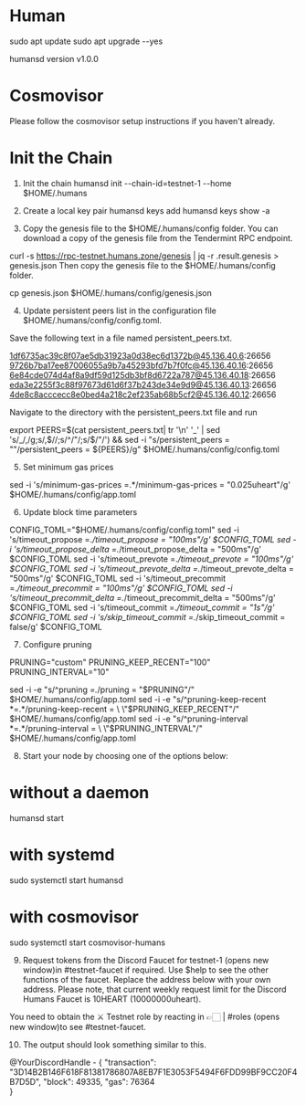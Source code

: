 # Human

sudo apt update
sudo apt upgrade --yes

humansd version
v1.0.0


# Cosmovisor

Please follow the cosmovisor setup instructions if you haven't already.

# Init the Chain

1. Init the chain
humansd init <moniker-name> --chain-id=testnet-1 --home $HOME/.humans

2. Create a local key pair
humansd keys add <key-name>
humansd keys show <key-name> -a

3. Copy the genesis file to the $HOME/.humans/config folder.
   You can download a copy of the genesis file from the Tendermint RPC endpoint.
   
 curl -s https://rpc-testnet.humans.zone/genesis | jq -r .result.genesis > genesis.json
Then copy the genesis file to the $HOME/.humans/config folder.

cp genesis.json $HOME/.humans/config/genesis.json

4. Update persistent peers list in the configuration file 
$HOME/.humans/config/config.toml.

Save the following text in a file named persistent_peers.txt.

1df6735ac39c8f07ae5db31923a0d38ec6d1372b@45.136.40.6:26656
9726b7ba17ee87006055a9b7a45293bfd7b7f0fc@45.136.40.16:26656
6e84cde074d4af8a9df59d125db3bf8d6722a787@45.136.40.18:26656
eda3e2255f3c88f97673d61d6f37b243de34e9d9@45.136.40.13:26656
4de8c8acccecc8e0bed4a218c2ef235ab68b5cf2@45.136.40.12:26656

Navigate to the directory with the persistent_peers.txt file and run

export PEERS=$(cat persistent_peers.txt| tr '\n' '_' | sed 's/_/,/g;s/,$//;s/^/"/;s/$/"/') && sed -i "s/persistent_peers = \"\"/persistent_peers = ${PEERS}/g" $HOME/.humans/config/config.toml

5. Set minimum gas prices

sed -i 's/minimum-gas-prices =.*/minimum-gas-prices = "0.025uheart"/g' $HOME/.humans/config/app.toml

6. Update block time parameters

CONFIG_TOML="$HOME/.humans/config/config.toml"
 sed -i 's/timeout_propose =.*/timeout_propose = "100ms"/g' $CONFIG_TOML
 sed -i 's/timeout_propose_delta =.*/timeout_propose_delta = "500ms"/g' $CONFIG_TOML
 sed -i 's/timeout_prevote =.*/timeout_prevote = "100ms"/g' $CONFIG_TOML
 sed -i 's/timeout_prevote_delta =.*/timeout_prevote_delta = "500ms"/g' $CONFIG_TOML
 sed -i 's/timeout_precommit =.*/timeout_precommit = "100ms"/g' $CONFIG_TOML
 sed -i 's/timeout_precommit_delta =.*/timeout_precommit_delta = "500ms"/g' $CONFIG_TOML
 sed -i 's/timeout_commit =.*/timeout_commit = "1s"/g' $CONFIG_TOML
 sed -i 's/skip_timeout_commit =.*/skip_timeout_commit = false/g' $CONFIG_TOML

7. Configure pruning

PRUNING="custom"
PRUNING_KEEP_RECENT="100"
PRUNING_INTERVAL="10"

sed -i -e "s/^pruning *=.*/pruning = \"$PRUNING\"/" $HOME/.humans/config/app.toml
sed -i -e "s/^pruning-keep-recent *=.*/pruning-keep-recent = \
\"$PRUNING_KEEP_RECENT\"/" $HOME/.humans/config/app.toml
sed -i -e "s/^pruning-interval *=.*/pruning-interval = \
\"$PRUNING_INTERVAL\"/" $HOME/.humans/config/app.toml

8. Start your node by choosing one of the options below:

# without a daemon
humansd start

# with systemd
sudo systemctl start humansd

# with cosmovisor
sudo systemctl start cosmovisor-humans

9. Request tokens from the Discord Faucet for testnet-1 (opens new window)in #testnet-faucet if required. Use $help to see the other functions of the faucet. Replace the address below with your own address. Please note, that current weekly request limit for the Discord Humans Faucet is 10HEART (10000000uheart).
 
  You need to obtain the ⚔️ Testnet role by reacting in 👉🏻 | #roles (opens new window)to see #testnet-faucet.
  
10. The output should look something similar to this.
  
  @YourDiscordHandle - {
"transaction": "3D14B2B146F618F81381786807A8EB7F1E3053F5494F6FDD99BF9CC20F4B7D5D",
"block": 49335,
"gas": 76364    
}
